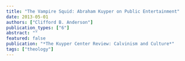 ```yaml
---
title: "The Vampire Squid: Abraham Kuyper on Public Entertainment"
date: 2013-05-01
authors: ["Clifford B. Anderson"]
publication_types: ["6"]
abstract: ""
featured: false
publication: "*The Kuyper Center Review: Calvinism and Culture*"
tags: ["theology"]
---
```


